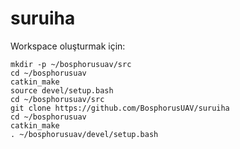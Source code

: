 # suruiha
Workspace oluşturmak için:
```
mkdir -p ~/bosphorusuav/src
cd ~/bosphorusuav
catkin_make
source devel/setup.bash
cd ~/bosphorusuav/src
git clone https://github.com/BosphorusUAV/suruiha
cd ~/bosphorusuav
catkin_make
. ~/bosphorusuav/devel/setup.bash
```
